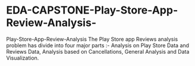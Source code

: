 # EDA-CAPSTONE-Play-Store-App-Review-Analysis-
Play-Store-App-Review-Analysis The Play Store app Reviews analysis problem has divide into four major parts :- Analysis on Play Store Data and Reviews Data, Analysis based on Cancellations, General Analysis and Data Visualization.
